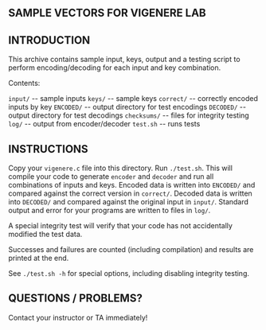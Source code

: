 SAMPLE VECTORS FOR VIGENERE LAB
-------------------------------

INTRODUCTION
------------

This archive contains sample input, keys, output and a testing script
to perform encoding/decoding for each input and key combination.

Contents:

`input/` -- sample inputs 
`keys/` -- sample keys 
`correct/` -- correctly encoded inputs by key 
`ENCODED/` -- output directory for test encodings 
`DECODED/` -- output directory for test decodings 
`checksums/` -- files for integrity testing 
`log/` -- output from encoder/decoder 
`test.sh` -- runs tests 

INSTRUCTIONS
------------

Copy your `vigenere.c` file into this directory. Run `./test.sh`. This will compile your code to generate `encoder` and `decoder` and run all combinations of inputs and keys. Encoded data is written into `ENCODED/` and compared against the correct version in `correct/`. Decoded data is written into `DECODED/` and compared against the original input in `input/`.  Standard output and error for your programs are written to files in `log/`.

A special integrity test will verify that your code has not accidentally modified the test data.

Successes and failures are counted (including compilation) and results are printed at the end.

See `./test.sh -h` for special options, including disabling integrity testing.

QUESTIONS / PROBLEMS?
---------------------

Contact your instructor or TA immediately!

